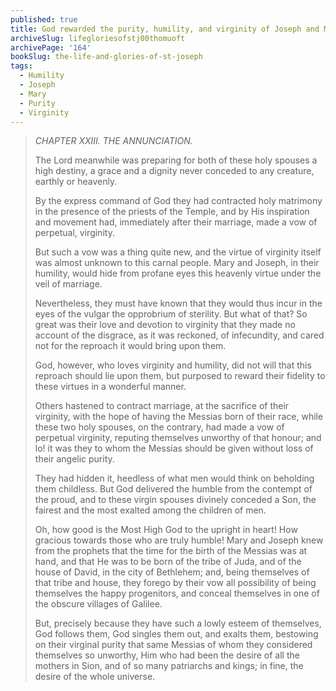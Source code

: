 ```yaml
---
published: true
title: God rewarded the purity, humility, and virginity of Joseph and Mary by letting them become the parents of the Messiah
archiveSlug: lifegloriesofstj00thomuoft
archivePage: '164'
bookSlug: the-life-and-glories-of-st-joseph
tags:
  - Humility
  - Joseph
  - Mary
  - Purity
  - Virginity
---
```


> *CHAPTER XXIII. THE ANNUNCIATION.*
>
> The Lord meanwhile was preparing for both of these holy spouses a high destiny, a grace and a dignity never conceded to any creature, earthly or heavenly.
>
> By the express command of God they had contracted holy matrimony in the presence of the priests of the Temple, and by His inspiration and movement had, immediately after their marriage, made a vow of perpetual, virginity.
>
> But such a vow was a thing quite new, and the virtue of virginity itself was almost unknown to this carnal people. Mary and Joseph, in their humility, would hide from profane eyes this heavenly virtue under the veil of marriage.
>
> Nevertheless, they must have known that they would thus incur in the eyes of the vulgar the opprobrium of sterility. But what of that? So great was their love and devotion to virginity that they made no account of the disgrace, as it was reckoned, of infecundity, and cared not for the reproach it would bring upon them.
>
> God, however, who loves virginity and humility, did not will that this reproach should lie upon them, but purposed to reward their fidelity to these virtues in a wonderful manner.
>
> Others hastened to contract marriage, at the sacrifice of their virginity, with the hope of having the Messias born of their race, while these two holy spouses, on the contrary, had made a vow of perpetual virginity, reputing themselves unworthy of that honour; and lo! it was they to whom the Messias should be given without loss of their angelic purity.
>
> They had hidden it, heedless of what men would think on beholding them childless. But God delivered the humble from the contempt of the proud, and to these virgin spouses divinely conceded a Son, the fairest and the most exalted among the children of men.
>
> Oh, how good is the Most High God to the upright in heart! How gracious towards those who are truly humble! Mary and Joseph knew from the prophets that the time for the birth of the Messias was at hand, and that He was to be born of the tribe of Juda, and of the house of David, in the city of Bethlehem; and, being themselves of that tribe and house, they forego by their vow all possibility of being themselves the happy progenitors, and conceal themselves in one of the obscure villages of Galilee.
>
> But, precisely because they have such a lowly esteem of themselves, God follows them, God singles them out, and exalts them, bestowing on their virginal purity that same Messias of whom they considered themselves so unworthy, Him who had been the desire of all the mothers in Sion, and of so many patriarchs and kings; in fine, the desire of the whole universe.
